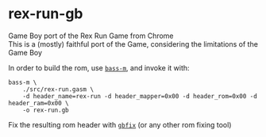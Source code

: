 # rex-run-gb
Game Boy port of the Rex Run Game from Chrome \
This is a (mostly) faithful port of the Game, considering the limitations of the Game Boy

In order to build the rom, use [`bass-m`](https://github.com/elseyf/bass-m), and invoke it with:
```
bass-m \
    ./src/rex-run.gasm \
    -d header_name=rex-run -d header_mapper=0x00 -d header_rom=0x00 -d header_ram=0x00 \
    -o rex-run.gb
```
Fix the resulting rom header with [`gbfix`](https://github.com/elseyf/gbfix) (or any other rom fixing tool)
